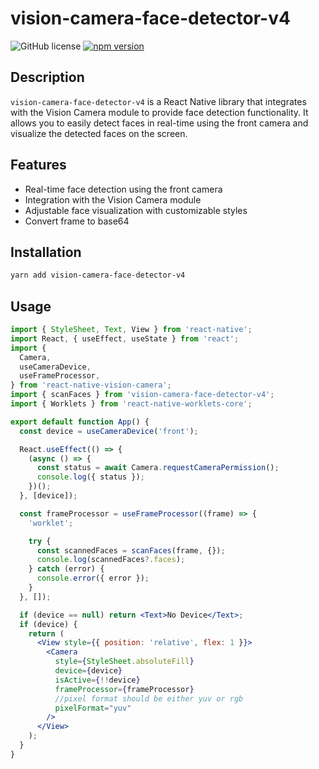 # vision-camera-face-detector-v4

![GitHub license](https://img.shields.io/badge/license-MIT-blue.svg) [![npm version](https://badge.fury.io/js/vision-camera-trustee-face-detector-v3.svg)](https://www.npmjs.com/package/vision-camera-trustee-face-detector-v3)

## Description

`vision-camera-face-detector-v4` is a React Native library that integrates with the Vision Camera module to provide face detection functionality. It allows you to easily detect faces in real-time using the front camera and visualize the detected faces on the screen.

## Features

- Real-time face detection using the front camera
- Integration with the Vision Camera module
- Adjustable face visualization with customizable styles
- Convert frame to base64

## Installation

```bash
yarn add vision-camera-face-detector-v4
```

## Usage

```jsx
import { StyleSheet, Text, View } from 'react-native';
import React, { useEffect, useState } from 'react';
import {
  Camera,
  useCameraDevice,
  useFrameProcessor,
} from 'react-native-vision-camera';
import { scanFaces } from 'vision-camera-face-detector-v4';
import { Worklets } from 'react-native-worklets-core';

export default function App() {
  const device = useCameraDevice('front');

  React.useEffect(() => {
    (async () => {
      const status = await Camera.requestCameraPermission();
      console.log({ status });
    })();
  }, [device]);

  const frameProcessor = useFrameProcessor((frame) => {
    'worklet';

    try {
      const scannedFaces = scanFaces(frame, {});
      console.log(scannedFaces?.faces);
    } catch (error) {
      console.error({ error });
    }
  }, []);

  if (device == null) return <Text>No Device</Text>;
  if (device) {
    return (
      <View style={{ position: 'relative', flex: 1 }}>
        <Camera
          style={StyleSheet.absoluteFill}
          device={device}
          isActive={!!device}
          frameProcessor={frameProcessor}
          //pixel format should be either yuv or rgb
          pixelFormat="yuv"
        />
      </View>
    );
  }
}
```
